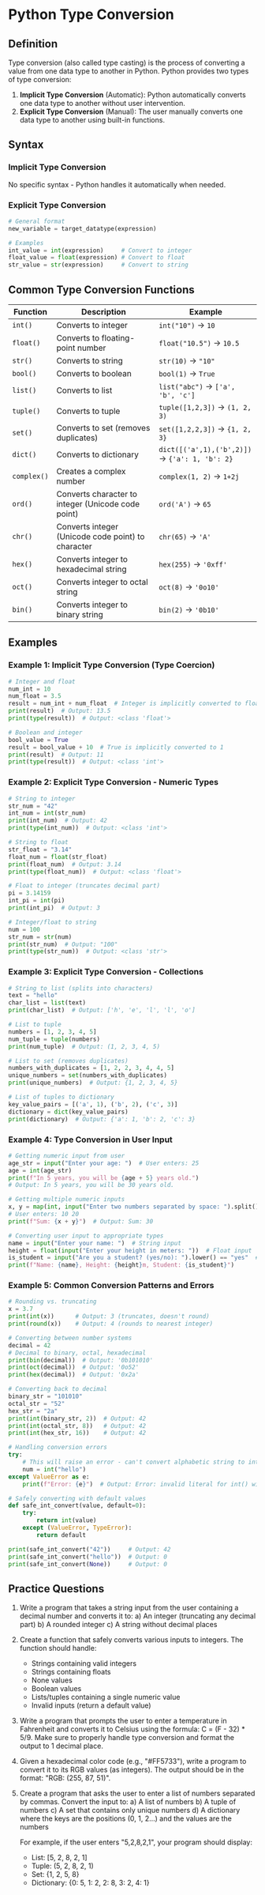 # Python Type Conversion

## Definition
Type conversion (also called type casting) is the process of converting a value from one data type to another in Python. Python provides two types of type conversion:
1. **Implicit Type Conversion** (Automatic): Python automatically converts one data type to another without user intervention.
2. **Explicit Type Conversion** (Manual): The user manually converts one data type to another using built-in functions.

## Syntax

### Implicit Type Conversion
No specific syntax - Python handles it automatically when needed.

### Explicit Type Conversion
```python
# General format
new_variable = target_datatype(expression)

# Examples
int_value = int(expression)     # Convert to integer
float_value = float(expression) # Convert to float
str_value = str(expression)     # Convert to string
```

## Common Type Conversion Functions

| Function  | Description                                                | Example              |
|-----------|------------------------------------------------------------|----------------------|
| `int()`   | Converts to integer                                        | `int("10")` → `10`   |
| `float()` | Converts to floating-point number                          | `float("10.5")` → `10.5` |
| `str()`   | Converts to string                                         | `str(10)` → `"10"`   |
| `bool()`  | Converts to boolean                                        | `bool(1)` → `True`   |
| `list()`  | Converts to list                                           | `list("abc")` → `['a', 'b', 'c']` |
| `tuple()` | Converts to tuple                                          | `tuple([1,2,3])` → `(1, 2, 3)` |
| `set()`   | Converts to set (removes duplicates)                       | `set([1,2,2,3])` → `{1, 2, 3}` |
| `dict()`  | Converts to dictionary                                     | `dict([('a',1),('b',2)])` → `{'a': 1, 'b': 2}` |
| `complex()` | Creates a complex number                                 | `complex(1, 2)` → `1+2j` |
| `ord()`   | Converts character to integer (Unicode code point)         | `ord('A')` → `65`    |
| `chr()`   | Converts integer (Unicode code point) to character         | `chr(65)` → `'A'`    |
| `hex()`   | Converts integer to hexadecimal string                     | `hex(255)` → `'0xff'` |
| `oct()`   | Converts integer to octal string                           | `oct(8)` → `'0o10'`  |
| `bin()`   | Converts integer to binary string                          | `bin(2)` → `'0b10'`  |

## Examples

### Example 1: Implicit Type Conversion (Type Coercion)
```python
# Integer and float
num_int = 10
num_float = 3.5
result = num_int + num_float  # Integer is implicitly converted to float
print(result)  # Output: 13.5
print(type(result))  # Output: <class 'float'>

# Boolean and integer
bool_value = True
result = bool_value + 10  # True is implicitly converted to 1
print(result)  # Output: 11
print(type(result))  # Output: <class 'int'>
```

### Example 2: Explicit Type Conversion - Numeric Types
```python
# String to integer
str_num = "42"
int_num = int(str_num)
print(int_num)  # Output: 42
print(type(int_num))  # Output: <class 'int'>

# String to float
str_float = "3.14"
float_num = float(str_float)
print(float_num)  # Output: 3.14
print(type(float_num))  # Output: <class 'float'>

# Float to integer (truncates decimal part)
pi = 3.14159
int_pi = int(pi)
print(int_pi)  # Output: 3

# Integer/float to string
num = 100
str_num = str(num)
print(str_num)  # Output: "100"
print(type(str_num))  # Output: <class 'str'>
```

### Example 3: Explicit Type Conversion - Collections
```python
# String to list (splits into characters)
text = "hello"
char_list = list(text)
print(char_list)  # Output: ['h', 'e', 'l', 'l', 'o']

# List to tuple
numbers = [1, 2, 3, 4, 5]
num_tuple = tuple(numbers)
print(num_tuple)  # Output: (1, 2, 3, 4, 5)

# List to set (removes duplicates)
numbers_with_duplicates = [1, 2, 2, 3, 4, 4, 5]
unique_numbers = set(numbers_with_duplicates)
print(unique_numbers)  # Output: {1, 2, 3, 4, 5}

# List of tuples to dictionary
key_value_pairs = [('a', 1), ('b', 2), ('c', 3)]
dictionary = dict(key_value_pairs)
print(dictionary)  # Output: {'a': 1, 'b': 2, 'c': 3}
```

### Example 4: Type Conversion in User Input
```python
# Getting numeric input from user
age_str = input("Enter your age: ")  # User enters: 25
age = int(age_str)
print(f"In 5 years, you will be {age + 5} years old.")
# Output: In 5 years, you will be 30 years old.

# Getting multiple numeric inputs
x, y = map(int, input("Enter two numbers separated by space: ").split())
# User enters: 10 20
print(f"Sum: {x + y}")  # Output: Sum: 30

# Converting user input to appropriate types
name = input("Enter your name: ")  # String input
height = float(input("Enter your height in meters: "))  # Float input
is_student = input("Are you a student? (yes/no): ").lower() == "yes"  # Boolean input
print(f"Name: {name}, Height: {height}m, Student: {is_student}")
```

### Example 5: Common Conversion Patterns and Errors
```python
# Rounding vs. truncating
x = 3.7
print(int(x))      # Output: 3 (truncates, doesn't round)
print(round(x))    # Output: 4 (rounds to nearest integer)

# Converting between number systems
decimal = 42
# Decimal to binary, octal, hexadecimal
print(bin(decimal))  # Output: '0b101010'
print(oct(decimal))  # Output: '0o52'
print(hex(decimal))  # Output: '0x2a'

# Converting back to decimal
binary_str = "101010"
octal_str = "52"
hex_str = "2a"
print(int(binary_str, 2))  # Output: 42
print(int(octal_str, 8))   # Output: 42
print(int(hex_str, 16))    # Output: 42

# Handling conversion errors
try:
    # This will raise an error - can't convert alphabetic string to int
    num = int("hello")
except ValueError as e:
    print(f"Error: {e}")  # Output: Error: invalid literal for int() with base 10: 'hello'

# Safely converting with default values
def safe_int_convert(value, default=0):
    try:
        return int(value)
    except (ValueError, TypeError):
        return default

print(safe_int_convert("42"))     # Output: 42
print(safe_int_convert("hello"))  # Output: 0
print(safe_int_convert(None))     # Output: 0
```

## Practice Questions

1. Write a program that takes a string input from the user containing a decimal number and converts it to:
   a) An integer (truncating any decimal part)
   b) A rounded integer
   c) A string without decimal places

2. Create a function that safely converts various inputs to integers. The function should handle:
   - Strings containing valid integers
   - Strings containing floats
   - None values
   - Boolean values
   - Lists/tuples containing a single numeric value
   - Invalid inputs (return a default value)

3. Write a program that prompts the user to enter a temperature in Fahrenheit and converts it to Celsius using the formula: C = (F - 32) * 5/9. Make sure to properly handle type conversion and format the output to 1 decimal place.

4. Given a hexadecimal color code (e.g., "#FF5733"), write a program to convert it to its RGB values (as integers). The output should be in the format: "RGB: (255, 87, 51)".

5. Create a program that asks the user to enter a list of numbers separated by commas. Convert the input to:
   a) A list of numbers
   b) A tuple of numbers
   c) A set that contains only unique numbers
   d) A dictionary where the keys are the positions (0, 1, 2...) and the values are the numbers
   
   For example, if the user enters "5,2,8,2,1", your program should display:
   - List: [5, 2, 8, 2, 1]
   - Tuple: (5, 2, 8, 2, 1)
   - Set: {1, 2, 5, 8}
   - Dictionary: {0: 5, 1: 2, 2: 8, 3: 2, 4: 1}